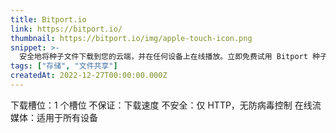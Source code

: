 ```yaml
---
title: Bitport.io
link: https://bitport.io/
thumbnail: https://bitport.io/img/apple-touch-icon.png
snippet: >-
  安全地将种子文件下载到您的云端，并在任何设备上在线播放。立即免费试用 Bitport 种子下载器。
tags: ["存储", "文件共享"]
createdAt: 2022-12-27T00:00:00.000Z
---
```

下载槽位：1 个槽位
不保证：下载速度
不安全：仅 HTTP，无防病毒控制
在线流媒体：适用于所有设备